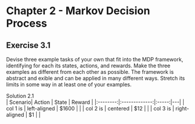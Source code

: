 # Chapter 2 - Markov Decision Process

## Exercise 3.1  
Devise three example tasks of your own that fit into the MDP framework, identifying for
each its states, actions, and rewards. Make the three examples as different from each other as possible.
The framework is abstract and 
exible and can be applied in many different ways. Stretch its limits in
some way in at least one of your examples.

Solution 2.1   
|  Scenario|   Action      | State | Reward  |
|:--------:|:-------------:|:-----:|---|
| col 1 is |  left-aligned | $1600 |   |
| col 2 is |    centered   |  $12  |   |
| col 3 is | right-aligned |   $1  |   |
